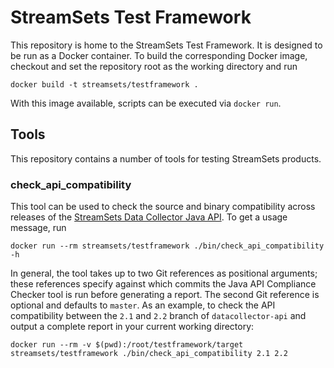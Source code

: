 <!---
  Copyright 2017 StreamSets Inc.

  Licensed under the Apache License, Version 2.0 (the "License");
  you may not use this file except in compliance with the License.
  You may obtain a copy of the License at

    http://www.apache.org/licenses/LICENSE-2.0

  Unless required by applicable law or agreed to in writing, software
  distributed under the License is distributed on an "AS IS" BASIS,
  WITHOUT WARRANTIES OR CONDITIONS OF ANY KIND, either express or implied.
  See the License for the specific language governing permissions and
  limitations under the License. See accompanying LICENSE file.
--->

StreamSets Test Framework
=========================
This repository is home to the StreamSets Test Framework. It is designed to be run
as a Docker container. To build the corresponding Docker image, checkout and set the repository root
as the working directory and run
```
docker build -t streamsets/testframework .
```
With this image available, scripts can be executed via `docker run`.

Tools
-----
This repository contains a number of tools for testing StreamSets products.

### check_api_compatibility
This tool can be used to check the source and binary compatibility across releases of the
[StreamSets Data Collector Java API](https://github.com/streamsets/datacollector-api). To get a
usage message, run
```
docker run --rm streamsets/testframework ./bin/check_api_compatibility -h
```
In general, the tool takes up to two Git references as positional arguments; these references
specify against which commits the Java API Compliance Checker tool is run before generating a
report. The second Git reference is optional and defaults to `master`. As an example, to check the
API compatibility between the `2.1` and `2.2` branch of `datacollector-api` and output a complete
report in your current working directory:
```
docker run --rm -v $(pwd):/root/testframework/target streamsets/testframework ./bin/check_api_compatibility 2.1 2.2
```

